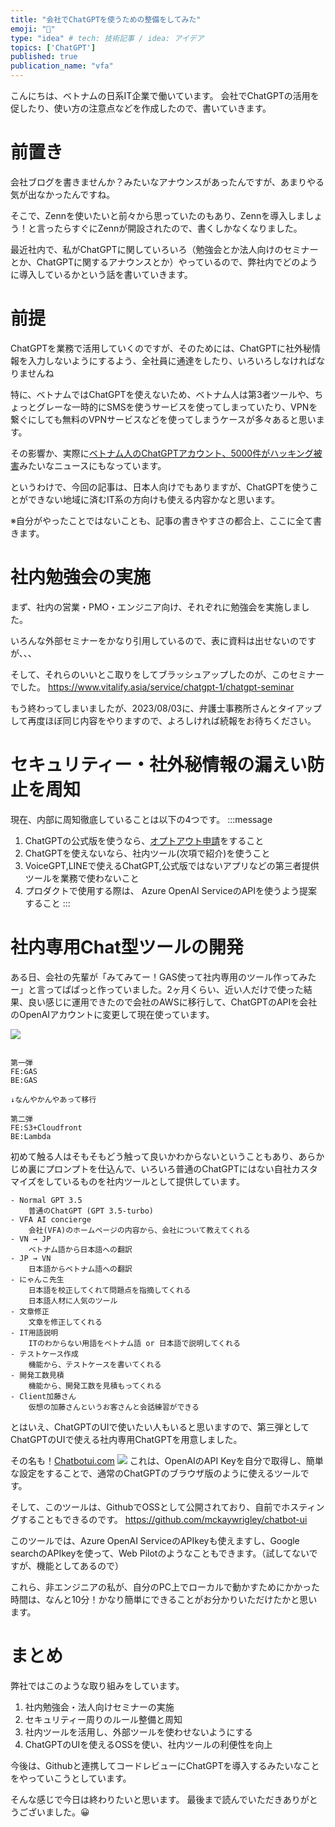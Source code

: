 ```yaml
---
title: "会社でChatGPTを使うための整備をしてみた"
emoji: "💬"
type: "idea" # tech: 技術記事 / idea: アイデア
topics: ['ChatGPT']
published: true
publication_name: "vfa"
---
```

こんにちは、ベトナムの日系IT企業で働いています。
会社でChatGPTの活用を促したり、使い方の注意点などを作成したので、書いていきます。

# 前置き
会社ブログを書きませんか？みたいなアナウンスがあったんですが、あまりやる気が出なかったんですね。

そこで、Zennを使いたいと前々から思っていたのもあり、Zennを導入しましょう！と言ったらすぐにZennが開設されたので、書くしかなくなりました。

最近社内で、私がChatGPTに関していろいろ（勉強会とか法人向けのセミナーとか、ChatGPTに関するアナウンスとか）やっているので、弊社内でどのように導入しているかという話を書いていきます。


# 前提
ChatGPTを業務で活用していくのですが、そのためには、ChatGPTに社外秘情報を入力しないようにするよう、全社員に通達をしたり、いろいろしなければなりませんね

特に、ベトナムではChatGPTを使えないため、ベトナム人は第3者ツールや、ちょっとグレーな一時的にSMSを使うサービスを使ってしまっていたり、VPNを繋ぐにしても無料のVPNサービスなどを使ってしまうケースが多々あると思います。

その影響か、実際に[ベトナム人のChatGPTアカウント、5000件がハッキング被害](https://www.viet-jo.com/news/social/230623173305.html)みたいなニュースにもなっています。

というわけで、今回の記事は、日本人向けでもありますが、ChatGPTを使うことができない地域に済むIT系の方向けも使える内容かなと思います。

※自分がやったことではないことも、記事の書きやすさの都合上、ここに全て書きます。

# 社内勉強会の実施
まず、社内の営業・PMO・エンジニア向け、それぞれに勉強会を実施しました。

いろんな外部セミナーをかなり引用しているので、表に資料は出せないのですが、、、

そして、それらのいいとこ取りをしてブラッシュアップしたのが、このセミナーでした。
https://www.vitalify.asia/service/chatgpt-1/chatgpt-seminar

もう終わってしまいましたが、2023/08/03に、弁護士事務所さんとタイアップして再度ほぼ同じ内容をやりますので、よろしければ続報をお待ちください。
# セキュリティー・社外秘情報の漏えい防止を周知
現在、内部に周知徹底していることは以下の4つです。
:::message
1. ChatGPTの公式版を使うなら、[オプトアウト申請](https://docs.google.com/forms/d/e/1FAIpQLScrnC-_A7JFs4LbIuzevQ_78hVERlNqqCPCt3d8XqnKOfdRdQ/viewform)をすること
2. ChatGPTを使えないなら、社内ツール(次項で紹介)を使うこと
3. VoiceGPT,LINEで使えるChatGPT,公式版ではないアプリなどの第三者提供ツールを業務で使わないこと
4. プロダクトで使用する際は、 Azure OpenAI ServiceのAPIを使うよう提案すること
:::

# 社内専用Chat型ツールの開発
ある日、会社の先輩が「みてみてー！GAS使って社内専用のツール作ってみたー」と言ってぱぱっと作っていました。2ヶ月くらい、近い人だけで使った結果、良い感じに運用できたので会社のAWSに移行して、ChatGPTのAPIを会社のOpenAIアカウントに変更して現在使っています。

![](https://storage.googleapis.com/zenn-user-upload/a72427f82310-20230707.png)

```plain:アーキテクチャ構成

第一弾
FE:GAS
BE:GAS

↓なんやかんやあって移行

第二弾
FE:S3+Cloudfront
BE:Lambda

```

初めて触る人はそもそもどう触って良いかわからないということもあり、あらかじめ裏にプロンプトを仕込んで、いろいろ普通のChatGPTにはない自社カスタマイズをしているものを社内ツールとして提供しています。

```plain:主な機能
- Normal GPT 3.5
    普通のChatGPT (GPT 3.5-turbo)
- VFA AI concierge
    会社(VFA)のホームページの内容から、会社について教えてくれる
- VN → JP
    ベトナム語から日本語への翻訳
- JP → VN
    日本語からベトナム語への翻訳
- にゃんこ先生
    日本語を校正してくれて問題点を指摘してくれる
    日本語人材に人気のツール
- 文章修正
    文章を修正してくれる
- IT用語説明
    ITのわからない用語をベトナム語 or 日本語で説明してくれる
- テストケース作成
    機能から、テストケースを書いてくれる
- 開発工数見積
    機能から、開発工数を見積もってくれる
- Client加藤さん
    仮想の加藤さんというお客さんと会話練習ができる
```

とはいえ、ChatGPTのUIで使いたい人もいると思いますので、第三弾としてChatGPTのUIで使える社内専用ChatGPTを用意しました。

その名も！[Chatbotui.com](https://www.chatbotui.com/ja)
![](https://storage.googleapis.com/zenn-user-upload/967dc5cae395-20230707.png)
これは、OpenAIのAPI Keyを自分で取得し、簡単な設定をすることで、通常のChatGPTのブラウザ版のように使えるツールです。

そして、このツールは、GithubでOSSとして公開されており、自前でホスティングすることもできるのです。
https://github.com/mckaywrigley/chatbot-ui

このツールでは、Azure OpenAI ServiceのAPIkeyも使えますし、Google searchのAPIkeyを使って、Web Pilotのようなこともできます。（試してないですが、機能としてあるので）

これら、非エンジニアの私が、自分のPC上でローカルで動かすためにかかった時間は、なんと10分！かなり簡単にできることがお分かりいただけたかと思います。

# まとめ
弊社ではこのような取り組みをしています。

1. 社内勉強会・法人向けセミナーの実施
2. セキュリティー周りのルール整備と周知
3. 社内ツールを活用し、外部ツールを使わせないようにする
4. ChatGPTのUIを使えるOSSを使い、社内ツールの利便性を向上

今後は、Githubと連携してコードレビューにChatGPTを導入するみたいなことをやっていこうとしています。

そんな感じで今日は終わりたいと思います。
最後まで読んでいただきありがとうございました。😀
